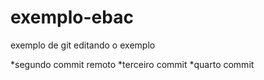 # exemplo-ebac
exemplo de git editando o exemplo

*segundo commit remoto
*terceiro commit
*quarto commit
